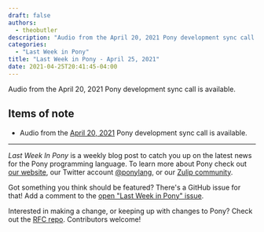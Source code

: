 ```yaml
---
draft: false
authors:
  - theobutler
description: "Audio from the April 20, 2021 Pony development sync call is available."
categories:
  - "Last Week in Pony"
title: "Last Week in Pony - April 25, 2021"
date: 2021-04-25T20:41:45-04:00
---
```


Audio from the April 20, 2021 Pony development sync call is available.
<!-- more -->

## Items of note

- Audio from the [April 20, 2021](https://sync-recordings.ponylang.io/r/2021_04_20.m4a) Pony development sync call is available.

---

_Last Week In Pony_ is a weekly blog post to catch you up on the latest news for the Pony programming language. To learn more about Pony check out [our website](https://ponylang.io), our Twitter account [@ponylang](https://twitter.com/ponylang), or our [Zulip community](https://ponylang.zulipchat.com).

Got something you think should be featured? There's a GitHub issue for that! Add a comment to the [open "Last Week in Pony" issue](https://github.com/ponylang/ponylang.github.io/issues?q=is%3Aissue+is%3Aopen+label%3Alast-week-in-pony).

Interested in making a change, or keeping up with changes to Pony? Check out the [RFC repo](https://github.com/ponylang/rfcs). Contributors welcome!
